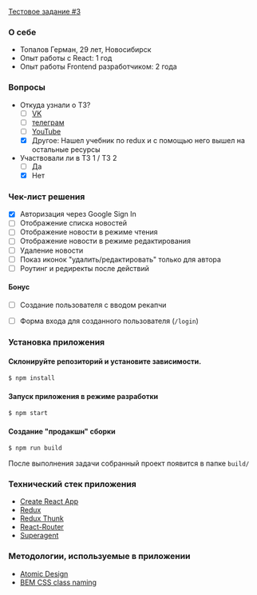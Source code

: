 [Тестовое задание #3](https://maxpfrontend.ru/zametki/testovoe-zadanie-3/)

### О себе

- Топалов Герман, 29 лет, Новосибирск
- Опыт работы с React: 1 год
- Опыт работы Frontend разработчиком: 2 года

### Вопросы

- Откуда узнали о ТЗ?
  - [ ] [VK](https://vk.com/maxpfrontend)
  - [ ] [телеграм](https://t.me/maxpfrontend)
  - [ ] [YouTube](https://www.youtube.com/channel/UCqJyAVWwIqPWKEkfCSP1y4Q)
  - [x] Другое: Нашел учебник по redux и с помощью него вышел на остальные ресурсы
- Участвовали ли в ТЗ 1 / ТЗ 2
  - [ ] Да
  - [x] Нет

### Чек-лист решения

- [x] Авторизация через Google Sign In
- [ ] Отображение списка новостей
- [ ] Отображение новости в режиме чтения
- [ ] Отображение новости в режиме редактирования
- [ ] Удаление новости
- [ ] Показ иконок "удалить/редактировать" только для автора
- [ ] Роутинг и редиректы после действий

#### Бонус

- [ ] Создание пользователя с вводом рекапчи
- [ ] Форма входа для созданного пользователя (`/login`)


### Установка приложения

#### Склонируйте репозиторий и установите зависимости.
```sh
$ npm install
```

#### Запуск приложения в режиме разработки
```sh
$ npm start
```

#### Создание "продакшн" сборки
```sh
$ npm run build
```
После выполнения задачи собранный проект появится в папке `build/`

### Технический стек приложения
  - [Create React App](https://github.com/facebook/create-react-app)
  - [Redux](https://github.com/reduxjs/redux)
  - [Redux Thunk](https://github.com/reduxjs/redux-thunk)
  - [React-Router](https://github.com/ReactTraining/react-router)
  - [Superagent](https://github.com/visionmedia/superagent)

### Методологии, используемые в приложении
  - [Atomic Design](http://bradfrost.com/blog/post/atomic-web-design/)
  - [BEM CSS class naming](https://en.bem.info/methodology/)